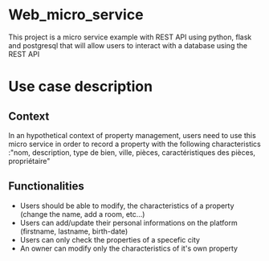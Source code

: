 # Web_micro_service
This project is a micro service example with REST API using python, flask and postgresql that will allow users to interact with a database using the REST API

# Use case description
## Context
In an hypothetical context of property management, users need to use this micro service in order to record a property with the following characteristics :"nom, description, type de bien, ville, pièces, caractéristiques des pièces, propriétaire"

## Functionalities

* Users should be able to modify, the characteristics of a property  (change the name, add a room, etc...)
* Users can add/update their personal informations on the platform (firstname, lastname, birth-date)
* Users can only check the properties of a specefic city
* An owner can modify only the characteristics of it's own property
